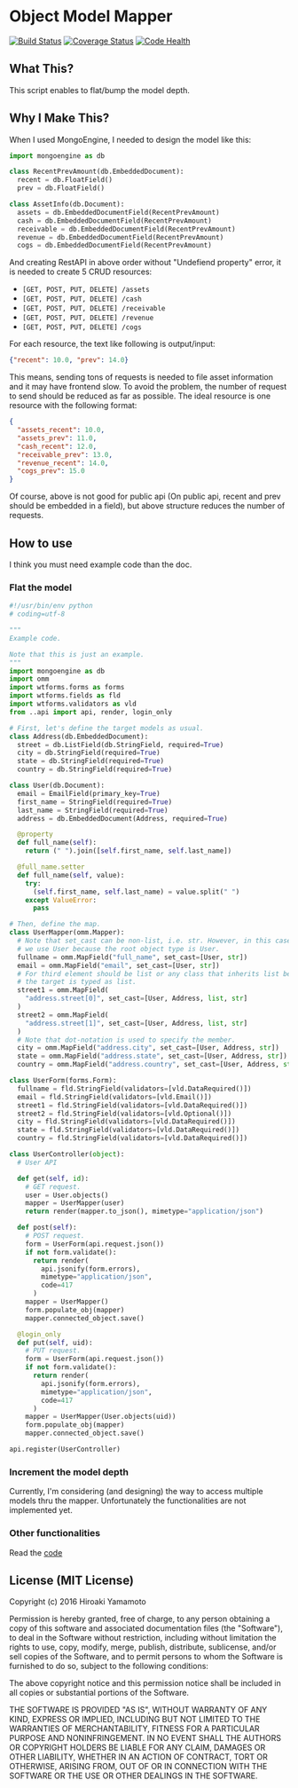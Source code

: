 # Object Model Mapper

[![Build Status]][Build Status Link] [![Coverage Status]][Coverage Link]
[![Code Health]][Landscape Link]

[Coverage Status]: https://coveralls.io/repos/github/hiroaki-yamamoto/omm/badge.svg?branch=master
[Coverage Link]: https://coveralls.io/github/hiroaki-yamamoto/omm?branch=master
[Build Status]: https://travis-ci.org/hiroaki-yamamoto/omm.svg?branch=master
[Build Status Link]: https://travis-ci.org/hiroaki-yamamoto/omm
[Code Health]: https://landscape.io/github/hiroaki-yamamoto/omm/master/landscape.svg?style=flat
[Landscape Link]: https://landscape.io/github/hiroaki-yamamoto/omm/master


## What This?
This script enables to flat/bump the model depth.

## Why I Make This?
When I used MongoEngine, I needed to design the model like this:

```python
import mongoengine as db

class RecentPrevAmount(db.EmbeddedDocument):
  recent = db.FloatField()
  prev = db.FloatField()

class AssetInfo(db.Document):
  assets = db.EmbeddedDocumentField(RecentPrevAmount)
  cash = db.EmbeddedDocumentField(RecentPrevAmount)
  receivable = db.EmbeddedDocumentField(RecentPrevAmount)
  revenue = db.EmbeddedDocumentField(RecentPrevAmount)
  cogs = db.EmbeddedDocumentField(RecentPrevAmount)
```

And creating RestAPI in above order without "Undefiend property" error,
it is needed to create 5 CRUD resources:

* `[GET, POST, PUT, DELETE] /assets`
* `[GET, POST, PUT, DELETE] /cash`
* `[GET, POST, PUT, DELETE] /receivable`
* `[GET, POST, PUT, DELETE] /revenue`
* `[GET, POST, PUT, DELETE] /cogs`

For each resource, the text like following is output/input:
```JSON
{"recent": 10.0, "prev": 14.0}
```

This means, sending tons of requests is needed to file asset information and
it may have frontend slow. To avoid the problem, the number of request to send
should be reduced as far as possible. The ideal resource is one resource with
the following format:

```JSON
{
  "assets_recent": 10.0,
  "assets_prev": 11.0,
  "cash_recent": 12.0,
  "receivable_prev": 13.0,
  "revenue_recent": 14.0,
  "cogs_prev": 15.0
}
```

Of course, above is not good for public api
(On public api, recent and prev should be embedded in a field),
but above structure reduces the number of requests.

## How to use

I think you must need example code than the doc.

### Flat the model

```Python
#!/usr/bin/env python
# coding=utf-8

"""
Example code.

Note that this is just an example.
"""
import mongoengine as db
import omm
import wtforms.forms as forms
import wtforms.fields as fld
import wtforms.validators as vld
from ..api import api, render, login_only

# First, let's define the target models as usual.
class Address(db.EmbeddedDocument):
  street = db.ListField(db.StringField, required=True)
  city = db.StringField(required=True)
  state = db.StringField(required=True)
  country = db.StringField(required=True)

class User(db.Document):
  email = EmailField(primary_key=True)
  first_name = StringField(required=True)
  last_name = StringField(required=True)
  address = db.EmbeddedDocument(Address, required=True)

  @property
  def full_name(self):
    return (" ").join([self.first_name, self.last_name])

  @full_name.setter
  def full_name(self, value):
    try:
      (self.first_name, self.last_name) = value.split(" ")
    except ValueError:
      pass

# Then, define the map.
class UserMapper(omm.Mapper):
  # Note that set_cast can be non-list, i.e. str. However, in this case,
  # we use User because the root object type is User.
  fullname = omm.MapField("full_name", set_cast=[User, str])
  email = omm.MapField("email", set_cast=[User, str])
  # For third element should be list or any class that inherits list because
  # the target is typed as list.
  street1 = omm.MapField(
    "address.street[0]", set_cast=[User, Address, list, str]
  )
  street2 = omm.MapField(
    "address.street[1]", set_cast=[User, Address, list, str]
  )
  # Note that dot-notation is used to specify the member.
  city = omm.MapField("address.city", set_cast=[User, Address, str])
  state = omm.MapField("address.state", set_cast=[User, Address, str])
  country = omm.MapField("address.country", set_cast=[User, Address, str])

class UserForm(forms.Form):
  fullname = fld.StringField(validators=[vld.DataRequired()])
  email = fld.StringField(validators=[vld.Email()])
  street1 = fld.StringField(validators=[vld.DataRequired()])
  street2 = fld.StringField(validators=[vld.Optional()])
  city = fld.StringField(validators=[vld.DataRequired()])
  state = fld.StringField(validators=[vld.DataRequired()])
  country = fld.StringField(validators=[vld.DataRequired()])

class UserController(object):
  # User API

  def get(self, id):
    # GET request.
    user = User.objects()
    mapper = UserMapper(user)
    return render(mapper.to_json(), mimetype="application/json")

  def post(self):
    # POST request.
    form = UserForm(api.request.json())
    if not form.validate():
      return render(
        api.jsonify(form.errors),
        mimetype="application/json",
        code=417
      )
    mapper = UserMapper()
    form.populate_obj(mapper)
    mapper.connected_object.save()

  @login_only
  def put(self, uid):
    # PUT request.
    form = UserForm(api.request.json())
    if not form.validate():
      return render(
        api.jsonify(form.errors),
        mimetype="application/json",
        code=417
      )
    mapper = UserMapper(User.objects(uid))
    form.populate_obj(mapper)
    mapper.connected_object.save()

api.register(UserController)
```

### Increment the model depth

Currently, I'm considering (and designing) the way to access multiple models
thru the mapper. Unfortunately the functionalities are not implemented yet.

### Other functionalities
Read the [code]

[code]: src

## License (MIT License)

Copyright (c) 2016 Hiroaki Yamamoto

Permission is hereby granted, free of charge, to any person obtaining a copy
of this software and associated documentation files (the "Software"), to deal
in the Software without restriction, including without limitation the rights
to use, copy, modify, merge, publish, distribute, sublicense, and/or sell
copies of the Software, and to permit persons to whom the Software is
furnished to do so, subject to the following conditions:

The above copyright notice and this permission notice shall be included in all
copies or substantial portions of the Software.

THE SOFTWARE IS PROVIDED "AS IS", WITHOUT WARRANTY OF ANY KIND, EXPRESS OR
IMPLIED, INCLUDING BUT NOT LIMITED TO THE WARRANTIES OF MERCHANTABILITY,
FITNESS FOR A PARTICULAR PURPOSE AND NONINFRINGEMENT. IN NO EVENT SHALL THE
AUTHORS OR COPYRIGHT HOLDERS BE LIABLE FOR ANY CLAIM, DAMAGES OR OTHER
LIABILITY, WHETHER IN AN ACTION OF CONTRACT, TORT OR OTHERWISE, ARISING FROM,
OUT OF OR IN CONNECTION WITH THE SOFTWARE OR THE USE OR OTHER DEALINGS IN THE
SOFTWARE.
